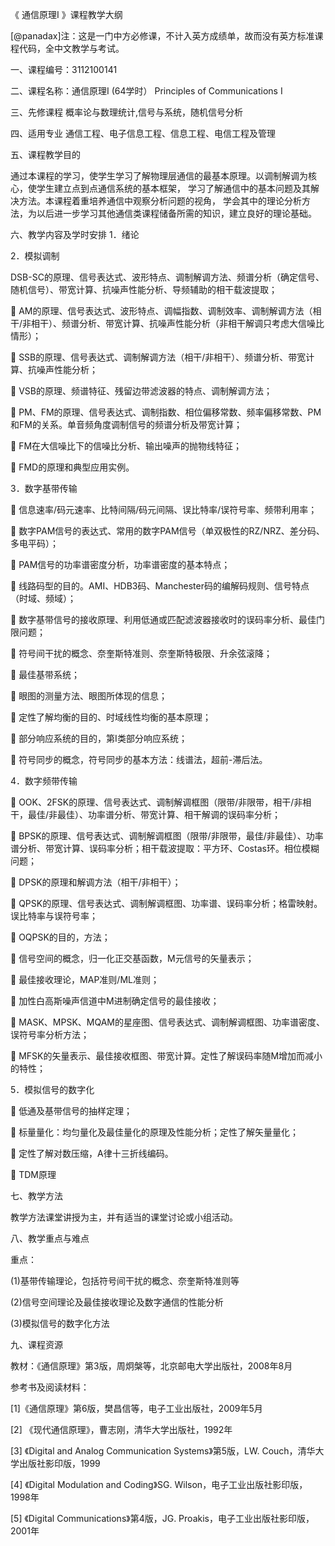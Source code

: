 《 通信原理I 》课程教学大纲 

[@panadax]注：这是一门中方必修课，不计入英方成绩单，故而没有英方标准课程代码，全中文教学与考试。

一、课程编号：3112100141


二、课程名称：通信原理I   (64学时）
Principles of Communications I


三、先修课程 概率论与数理统计,信号与系统，随机信号分析


四、适用专业 通信工程、电子信息工程、信息工程、电信工程及管理


五、课程教学目的

通过本课程的学习，使学生学习了解物理层通信的最基本原理。以调制解调为核心，使学生建立点到点通信系统的基本框架，
学习了解通信中的基本问题及其解决方法。本课程着重培养通信中观察分析问题的视角，
学会其中的理论分析方法，为以后进一步学习其他通信类课程储备所需的知识，建立良好的理论基础。


六、教学内容及学时安排
1．绪论

2．模拟调制      

DSB-SC的原理、信号表达式、波形特点、调制解调方法、频谱分析（确定信号、随机信号）、带宽计算、抗噪声性能分析、导频辅助的相干载波提取；

	AM的原理、信号表达式、波形特点、调幅指数、调制效率、调制解调方法（相干/非相干）、频谱分析、带宽计算、抗噪声性能分析（非相干解调只考虑大信噪比情形）；

	SSB的原理、信号表达式、调制解调方法（相干/非相干）、频谱分析、带宽计算、抗噪声性能分析；

	VSB的原理、频谱特征、残留边带滤波器的特点、调制解调方法；

	PM、FM的原理、信号表达式、调制指数、相位偏移常数、频率偏移常数、PM和FM的关系。单音频角度调制信号的频谱分析及带宽计算；

	FM在大信噪比下的信噪比分析、输出噪声的抛物线特征；

	FMD的原理和典型应用实例。

3．数字基带传输 

	信息速率/码元速率、比特间隔/码元间隔、误比特率/误符号率、频带利用率；

	数字PAM信号的表达式、常用的数字PAM信号（单双极性的RZ/NRZ、差分码、多电平码）；

	PAM信号的功率谱密度分析，功率谱密度的基本特点；

	线路码型的目的。AMI、HDB3码、Manchester码的编解码规则、信号特点（时域、频域）；

	数字基带信号的接收原理、利用低通或匹配滤波器接收时的误码率分析、最佳门限问题；

	符号间干扰的概念、奈奎斯特准则、奈奎斯特极限、升余弦滚降；

	最佳基带系统；

	眼图的测量方法、眼图所体现的信息；

	定性了解均衡的目的、时域线性均衡的基本原理；

	部分响应系统的目的，第I类部分响应系统；

	符号同步的概念，符号同步的基本方法：线谱法，超前-滞后法。


4．数字频带传输      

	OOK、2FSK的原理、信号表达式、调制解调框图（限带/非限带，相干/非相干，最佳/非最佳）、功率谱分析、带宽计算、相干解调的误码率分析；

	BPSK的原理、信号表达式、调制解调框图（限带/非限带，最佳/非最佳）、功率谱分析、带宽计算、误码率分析；相干载波提取：平方环、Costas环。相位模糊问题；

	DPSK的原理和解调方法（相干/非相干）；

	QPSK的原理、信号表达式、调制解调框图、功率谱、误码率分析；格雷映射。误比特率与误符号率；

	OQPSK的目的，方法；

	信号空间的概念，归一化正交基函数，M元信号的矢量表示；

	最佳接收理论，MAP准则/ML准则；

	加性白高斯噪声信道中M进制确定信号的最佳接收；

	MASK、MPSK、MQAM的星座图、信号表达式、调制解调框图、功率谱密度、误符号率分析方法；

	MFSK的矢量表示、最佳接收框图、带宽计算。定性了解误码率随M增加而减小的特性；


5．模拟信号的数字化

	低通及基带信号的抽样定理；

	标量量化：均匀量化及最佳量化的原理及性能分析；定性了解矢量量化；

	定性了解对数压缩，A律十三折线编码。

	TDM原理 


七、教学方法

教学方法课堂讲授为主，并有适当的课堂讨论或小组活动。


八、教学重点与难点

重点：

(1)基带传输理论，包括符号间干扰的概念、奈奎斯特准则等

(2)信号空间理论及最佳接收理论及数字通信的性能分析

(3)模拟信号的数字化方法


九、课程资源

教材：《通信原理》第3版，周炯槃等，北京邮电大学出版社，2008年8月

参考书及阅读材料：

[1]《通信原理》第6版，樊昌信等，电子工业出版社，2009年5月

[2] 《现代通信原理》，曹志刚，清华大学出版社，1992年

[3] 《Digital and Analog Communication Systems》第5版，LW. Couch，清华大学出版社影印版，1999

[4] 《Digital Modulation and Coding》SG. Wilson，电子工业出版社影印版，1998年

[5] 《Digital Communications》第4版，JG. Proakis，电子工业出版社影印版，2001年
 




